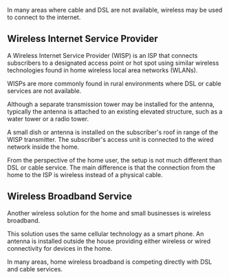 In many areas where cable and DSL are not available, wireless may be used to connect to the internet.

## Wireless Internet Service Provider
A Wireless Internet Service Provider (WISP) is an ISP that connects subscribers to a designated access point or hot spot using similar wireless technologies found in home wireless local area networks (WLANs).

WISPs are more commonly found in rural environments where DSL or cable services are not available.

Although a separate transmission tower may be installed for the antenna, typically the antenna is attached to an existing elevated structure, such as a water tower or a radio tower.

A small dish or antenna is installed on the subscriber's roof in range of the WISP transmitter. The subscriber's access unit is connected to the wired network inside the home.

From the perspective of the home user, the setup is not much different than DSL or cable service. The main difference is that the connection from the home to the ISP is wireless instead of a physical cable.

## Wireless Broadband Service
Another wireless solution for the home and small businesses is wireless broadband.

This solution uses the same cellular technology as a smart phone. An antenna is installed outside the house providing either wireless or wired connectivity for devices in the home.

In many areas, home wireless broadband is competing directly with DSL and cable services.
